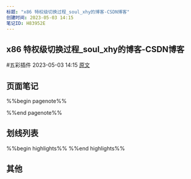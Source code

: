 ```yaml
---
标题: "x86 特权级切换过程_soul_xhy的博客-CSDN博客"
创建时间: 2023-05-03 14:15
笔记ID: H83952E
---
```


## x86 特权级切换过程_soul_xhy的博客-CSDN博客 
 #五彩插件 2023-05-03 14:15 [原文](https://blog.csdn.net/qq_22671411/article/details/108112127)

## 页面笔记
%%begin pagenote%%

%%end pagenote%%

## 划线列表
%%begin highlights%%
%%end highlights%%

## 其他

